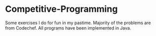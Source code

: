 # Competitive-Programming
Some exercises I do for fun in my pastime. Majority of the problems are from Codechef.
All programs have been implemented in Java.

